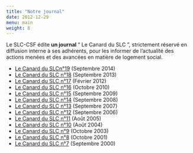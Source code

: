 ```yaml
---
title: "Notre journal"
date: 2012-12-29
menu: main
weight: 8
---
```


Le SLC-CSF édite **un journal** “ Le Canard du SLC ”, strictement réservé en diffusion interne à ses adhérents, pour les informer de l’actualité des actions menées et des avancées en matière de logement social.

- [Le Canard du SLCn°19](/uploads/CanardduSLC_19_Edito.pdf) (Septembre 2014)
- [Le Canard du SLC n°18](/uploads/CanardduSLC_18_p1.pdf) (Septembre 2013)
- [Le Canard du SLC n°17](/uploads/CanardduSLC_02_12-Last-P1.pdf) (Février 2012)
- [Le Canard du SLC n°16](/uploads/jrn16.pdf) (Octobre 2010)
- [Le Canard du SLC n°15](/uploads/jrn15.pdf) (Septembre 2009)
- [Le Canard du SLC n°14](/uploads/jrn14.pdf) (Septembre 2008)
- [Le Canard du SLC n°13](/uploads/jrn13.pdf) (Septembre 2007)
- [Le Canard du SLC n°12](/uploads/jrn12.pdf) (Septembre 2006)
- [Le Canard du SLC n°11](/uploads/jrn11.pdf) (Août 2005)
- [Le Canard du SLC n°10](/uploads/jrn10.pdf) (Août 2004)
- [Le Canard du SLC n°9](/uploads/jrn9.pdf) (Octobre 2003)
- [Le Canard du SLC n°8](/uploads/jrn8.pdf) (Octobre 2001)
- [Le Canard du SLC n°7](/uploads/jrn7.pdf) (Septembre 2000)
